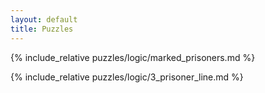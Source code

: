 ```yaml
---
layout: default
title: Puzzles
---
```


{% include_relative puzzles/logic/marked_prisoners.md %}

{% include_relative puzzles/logic/3_prisoner_line.md %}

